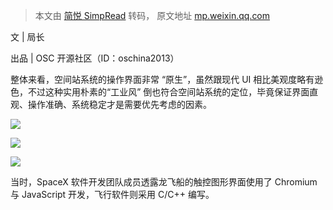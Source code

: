 > 本文由 [简悦 SimpRead](http://ksria.com/simpread/) 转码， 原文地址 [mp.weixin.qq.com](https://mp.weixin.qq.com/s?__biz=MjM5NzM0MjcyMQ==&mid=2650120198&idx=1&sn=61b2bacd3540bb90ef905c7ac1de2583&chksm=beda7b6889adf27e3c1ea7248206dfea33ba1740d606716cea7bff38f8776e6bee94d87e4766&mpshare=1&scene=1&srcid=06198NXnLSJZAX3XMzWQlNTM&sharer_sharetime=1624113206685&sharer_shareid=7fece245937ac96f04f0fb8e1311fff1#rd)

文 | 局长  

出品 | OSC 开源社区（ID：oschina2013）

整体来看，空间站系统的操作界面非常 “原生”，虽然跟现代 UI 相比美观度略有逊色，不过这种实用朴素的“工业风” 倒也符合空间站系统的定位，毕竟保证界面直观、操作准确、系统稳定才是需要优先考虑的因素。

![](https://mmbiz.qpic.cn/mmbiz_jpg/dkwuWwLoRKibjLyU1VjPibEwoNPtmYEdAyQsgvTWqVNiaBJWTK1qmtvyMT7eDUsxM2jO2B6ZapZBzpQLNsPiaDO0fA/640?wx_fmt=jpeg)

![](https://mmbiz.qpic.cn/mmbiz_jpg/dkwuWwLoRKibjLyU1VjPibEwoNPtmYEdAyiaQkxucj4zlx0E6KXvXfsyjnK8NZxJTnOd1g00MX4sjCUfv1HLH7gSg/640?wx_fmt=jpeg)

![](https://mmbiz.qpic.cn/mmbiz_png/dkwuWwLoRKibjLyU1VjPibEwoNPtmYEdAy6L3oWL8MlPECr53RMiaPHrjayjfqtIy3bGuibtxVG6jxL1LIojHuEcBw/640?wx_fmt=png)

当时，SpaceX 软件开发团队成员透露龙飞船的触控图形界面使用了 Chromium 与 JavaScript 开发，飞行软件则采用 C/C++ 编写。